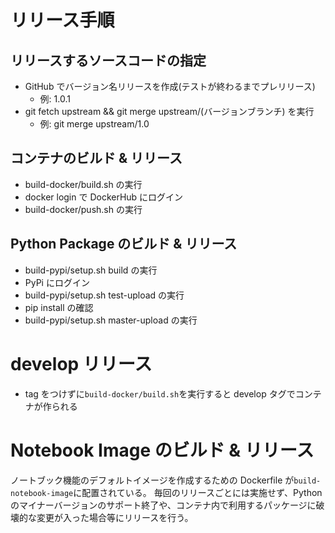 # リリース手順

## リリースするソースコードの指定

- GitHub でバージョン名リリースを作成(テストが終わるまでプレリリース)
  - 例: 1.0.1
- git fetch upstream && git merge upstream/(バージョンブランチ) を実行
  - 例: git merge upstream/1.0

## コンテナのビルド & リリース

- build-docker/build.sh の実行
- docker login で DockerHub にログイン
- build-docker/push.sh の実行

## Python Package のビルド & リリース

- build-pypi/setup.sh build の実行
- PyPi にログイン
- build-pypi/setup.sh test-upload の実行
- pip install の確認
- build-pypi/setup.sh master-upload の実行

# develop リリース

- tag をつけずに`build-docker/build.sh`を実行すると develop タグでコンテナが作られる

# Notebook Image のビルド & リリース

ノートブック機能のデフォルトイメージを作成するための Dockerfile が`build-notebook-image`に配置されている。
毎回のリリースごとには実施せず、Python のマイナーバージョンのサポート終了や、コンテナ内で利用するパッケージに破壊的な変更が入った場合等にリリースを行う。
